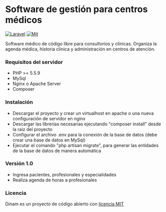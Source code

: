 # Software de gestión para centros médicos

[![Laravel](https://img.shields.io/badge/Powered%20by-Laravel-orange.svg?style=flat)](https://www.laravel.com/)
[![Mit](https://img.shields.io/badge/License-MIT-green.svg?style=flat)](http://opensource.org/licenses/MIT/)

Software médico de código libre para consultorios y clínicas. Organiza la agenda médica, historia clínica y administración en centros de atención.

### Requisitos del servidor
   - PHP >= 5.5.9
   - MySql 
   - Nginx o Apache Server
   - Composer 
   
### Instalación
   - Descargar el proyecto y crear un virtualhost en apache o una nueva configuración de servidor en nginx
   - Descargar las librerías necesarias  ejecutando "composer install" desde la raíz del proyecto
   - Configurar el archivo .env para la conexión de la base de datos (debe crear una base de datos en MySql)
   - Ejecutar el comando "php artisan migrate", para generar las entidades de la base de datos de manera automática
  
### Versión 1.0 
   - Ingresa pacientes, profesionales y especialidades
   - Realiza agenda de horas a profesionales

### Licencia 

Dinam es un proyecto de código abierto con <a href="http://opensource.org/licenses/MIT">licencia MIT</a>

